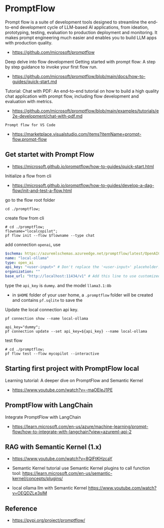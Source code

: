 # PromptFlow
Prompt flow is a suite of development tools designed to streamline the end-to-end development cycle of LLM-based AI applications, from ideation, prototyping, testing, evaluation to production deployment and monitoring. It makes prompt engineering much easier and enables you to build LLM apps with production quality.

* https://github.com/microsoft/promptflow

Deep delve into flow development
Getting started with prompt flow: A step by step guidance to invoke your first flow run.
* https://github.com/microsoft/promptflow/blob/main/docs/how-to-guides/quick-start.md

Tutorial: Chat with PDF: An end-to-end tutorial on how to build a high quality chat application with prompt flow, including flow development and evaluation with metrics.
* https://github.com/microsoft/promptflow/blob/main/examples/tutorials/e2e-development/chat-with-pdf.md

`Prompt flow for VS Code`
* https://marketplace.visualstudio.com/items?itemName=prompt-flow.prompt-flow

## Get startet with Prompt Flow
* https://microsoft.github.io/promptflow/how-to-guides/quick-start.html

Initialize a flow from cli
* https://microsoft.github.io/promptflow/how-to-guides/develop-a-dag-flow/init-and-test-a-flow.html

go to the flow root folder
```shell
cd ./promptflow;
```

create flow from cli
```shell
# cd ./promptflow;
flowname="localcopilot";
pf flow init --flow $flowname --type chat
```

add connection `openai`, use 
```yaml
$schema: https://azuremlschemas.azureedge.net/promptflow/latest/OpenAIConnection.schema.json
name: "local-ollama"
type: open_ai
api_key: "<user-input>" # Don't replace the '<user-input>' placeholder. The application will prompt you to enter a value when it runs.
organization: ""
base_url: "http://localhost:11434/v1" # Add this line to use customized API base
``` 
type the `api_key` is `dummy`.
and the model `llama3.1:8b` 

* in `$HOME` folder of your user home, a `.promptflow` folder will be created and contains `pf.sqlite` to save the 

Update the local connection api key.
```shell
pf connection show --name local-ollama

api_key="dummy";
pf connection update --set api_key=${api_key} --name local-ollama
```

test flow
```shell
# cd ./promptflow;
pf flow test --flow mycopilot --interactive
```

## Starting first project with PromptFlow local
Learning tutorial: A deeper dive on PromptFlow and Semantic Kernel
* https://www.youtube.com/watch?v=-maOEleJ1PE

## PromptFlow with LangChain
Integrate PromptFlow with LangChain
* https://learn.microsoft.com/en-us/azure/machine-learning/prompt-flow/how-to-integrate-with-langchain?view=azureml-api-2


## RAG with Semantic Kernel (1.x)
* https://www.youtube.com/watch?v=8QlFtKHzcaY

* Semantic Kernel tutorial 
use Semantic Kernel plugins to call function tool: https://learn.microsoft.com/en-us/semantic-kernel/concepts/plugins/

* local ollama llm with Semantic Kernel https://www.youtube.com/watch?v=OEQDZLe3slM

## Reference
* https://pypi.org/project/promptflow/

